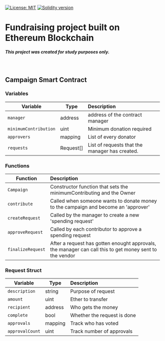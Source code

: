 [![License: MIT](https://img.shields.io/badge/License-MIT-yellow.svg)](https://opensource.org/licenses/MIT) 
[![Solidity version](https://img.shields.io/static/v1?label=Solidity&message=0.4.17&color=informational)](https://docs.soliditylang.org/en/v0.4.17)

# Fundraising project built on Ethereum Blockchain
##### **This project was created for study purposes only.**
<br>

## Campaign Smart Contract
### **Variables**
| Variable | Type | Description |
| --- | --- | :--- |
| `manager` | address | address of the contract manager |
| `minimumContribution` | uint | Minimum donation required |
| `approvers` | mapping | List of every donator |
| `requests` | Request[] | List of requests that the manager has created. |

### **Functions**
| Function | Description |
| --- | :--- |
| `Campaign` | Constructor function that sets the minimumContributing and the Owner |
| `contribute` | Called when someone wants to donate money to the campaign and become an 'approver' |
| `createRequest` | Called by the manager to create a new 'spending request' |
| `approveRequest` | Called by each contributor to approve a spending request |
| `finalizeRequest` | After a request has gotten enought approvals, the manager can call this to get money sent to the vendor |

### **Request Struct**
| Variable | Type | Description |
| --- | --- | :--- |
| `description` | string | Purpose of request |
| `amount ` | uint | Ether to transfer | 
| `recipient` | address | Who gets the money |
| `complete` | bool | Whether the request is done |
| `approvals` | mapping | Track who has voted |
| `approvalCount` | uint | Track number of approvals |